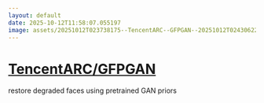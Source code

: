 ```yaml
---
layout: default
date: 2025-10-12T11:58:07.055197
image: assets/20251012T023738175--TencentARC--GFPGAN--20251012T024306227--cropped.png
---
```


# [TencentARC/GFPGAN](https://github.com/TencentARC/GFPGAN)

restore degraded faces using pretrained GAN priors
